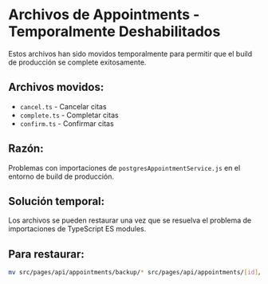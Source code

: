 # Archivos de Appointments - Temporalmente Deshabilitados

Estos archivos han sido movidos temporalmente para permitir que el build de producción se complete exitosamente.

## Archivos movidos:
- `cancel.ts` - Cancelar citas
- `complete.ts` - Completar citas  
- `confirm.ts` - Confirmar citas

## Razón:
Problemas con importaciones de `postgresAppointmentService.js` en el entorno de build de producción.

## Solución temporal:
Los archivos se pueden restaurar una vez que se resuelva el problema de importaciones de TypeScript ES modules.

## Para restaurar:
```bash
mv src/pages/api/appointments/backup/* src/pages/api/appointments/[id]/
```
